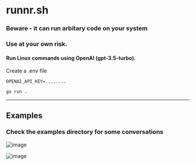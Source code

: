 # runnr.sh

### Beware - it can run arbitary code on your system

### Use at your own risk.



#### Run Linux commands using OpenAI (gpt-3.5-turbo).



Create a .env file

```
OPENAI_API_KEY=........
```


```bash
go run .
```

---

## Examples 

### Check the examples directory for some conversations

![image](https://user-images.githubusercontent.com/8670239/227585193-a37b361b-cdd2-4c5c-910b-a7cfd169b8d7.png)

![image](https://user-images.githubusercontent.com/8670239/227585425-46867669-031f-4e80-9c46-0161f3c89e75.png)
